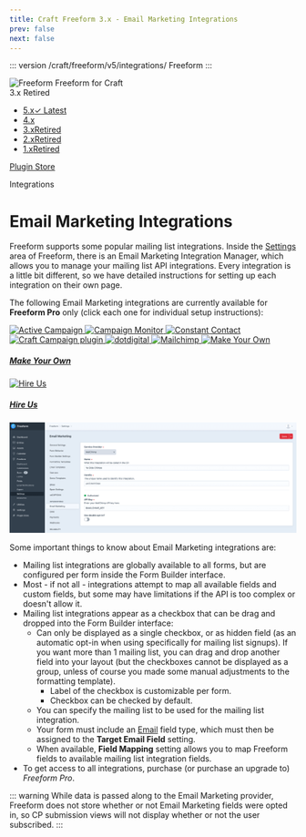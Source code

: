 ```yaml
---
title: Craft Freeform 3.x - Email Marketing Integrations
prev: false
next: false
---
```


<meta property="og:image" content="https://docs.solspace.com/extras/social/craft/freeform/freeform.png" />

::: version /craft/freeform/v5/integrations/
Freeform
:::

<div id="pr-heading">
    <img src="https://docs.solspace.com/extras/icons/products/freeform-icon.png" alt="Freeform" class="pr-image">
    <span class="pr-name">Freeform</span>
    <span class="pr-category">for Craft</span>
    <div class="pr-v-wrapper">
        <div class="pr-v">
            <span class="pr-v-v">3.x</span>
            <span class="pr-v-type pr-retired">Retired</span>
            <span class="pr-v-arrow arrow down"></span>
        </div>
        <ul class="pr-v-list">
            <li><a href="/craft/freeform/v5/">5.x<span class="pr-v-type pr-latest">✓ Latest</span></a></li>
            <li><a href="/craft/freeform/v4/">4.x</a></li>
            <li><a href="/craft/freeform/v3/">3.x<span class="pr-v-type pr-retired">Retired</span></a></li>
            <li><a href="/craft/freeform/v2/">2.x<span class="pr-v-type pr-retired">Retired</span></a></li>
            <li><a href="/craft/freeform/v1/">1.x<span class="pr-v-type pr-retired">Retired</span></a></li>
        </ul>
    </div>
    <div class="pr-buy">
        <a href="https://plugins.craftcms.com/freeform" class="button button-blue"><span class="external-url">Plugin Store</span></a>
    </div>
</div>

<span class="page-section">Integrations</span>

# Email Marketing Integrations <Badge type="pro" text="Pro" />

<div class="hero-lead">

Freeform supports some popular mailing list integrations. Inside the [Settings](../../setup/settings/#integrations) area of Freeform, there is an Email Marketing Integration Manager, which allows you to manage your mailing list API integrations. Every integration is a little bit different, so we have detailed instructions for setting up each integration on their own page.

The following Email Marketing integrations are currently available for **Freeform Pro** only (click each one for individual setup instructions):

</div>

<div class="feature-grid feature-api-grid">
    <a href="./activecampaign/">
        <img src="../../../../../images/api/active-campaign.png" alt="Active Campaign">
    </a>
    <a href="./campaign-monitor/">
        <img src="../../../../../images/api/campaign-monitor.png" alt="Campaign Monitor">
    </a>
    <a href="./constant-contact/">
        <img src="../../../../../images/api/constant-contact.png" alt="Constant Contact">
    </a>
    <a href="./craft-campaign/">
        <img src="../../../../../images/api/campaign.png" alt="Craft Campaign plugin">
    </a>
    <a href="./dotmailer/">
        <img src="../../../../../images/api/dotdigital.png" alt="dotdigital">
    </a>
    <a href="./mailchimp/">
        <img src="../../../../../images/api/mailchimp.png" alt="Mailchimp">
    </a>
    <a href="../../guides/custom-integrations/" class="feature-api-grid-muted">
        <img src="../../../../../images/api/make-your-own.png" alt="Make Your Own">
        <h5>Make Your Own</h5>
    </a>
    <a href="/support/premium/" class="feature-api-grid-muted">
        <img src="../../../../../images/api/hire-us.png" alt="Hire Us">
        <h5>Hire Us</h5>
    </a>
</div>

![Email Marketing](../../images/cp_settings-email-marketing.png)

Some important things to know about Email Marketing integrations are:

* Mailing list integrations are globally available to all forms, but are configured per form inside the Form Builder interface.
* Most - if not all - integrations attempt to map all available fields and custom fields, but some may have limitations if the API is too complex or doesn't allow it.
* Mailing list integrations appear as a checkbox that can be drag and dropped into the Form Builder interface:
	* Can only be displayed as a single checkbox, or as hidden field (as an automatic opt-in when using specifically for mailing list signups). If you want more than 1 mailing list, you can drag and drop another field into your layout (but the checkboxes cannot be displayed as a group, unless of course you made some manual adjustments to the formatting template).
		* Label of the checkbox is customizable per form.
		* Checkbox can be checked by default.
	* You can specify the mailing list to be used for the mailing list integration.
	* Your form must include an [Email](../../overview/fields.md#email) field type, which must then be assigned to the **Target Email Field** setting.
	* When available, **Field Mapping** setting allows you to map Freeform fields to available mailing list integration fields.
* To get access to all integrations, purchase (or purchase an upgrade to) *Freeform Pro*.

::: warning
While data is passed along to the Email Marketing provider, Freeform does not store whether or not Email Marketing fields were opted in, so CP submission views will not display whether or not the user subscribed.
:::